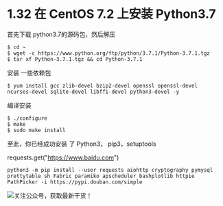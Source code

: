 # 1.32 在 CentOS 7.2 上安装 Python3.7

首先下载 python3.7的源码包，然后解压

```shell
$ cd ~
$ wget -c https://www.python.org/ftp/python/3.7.1/Python-3.7.1.tgz
$ tar xf Python-3.7.1.tgz && cd Python-3.7.1
```

安装 一些依赖包

```shell
$ yum install gcc zlib-devel bzip2-devel openssl openssl-devel ncurses-devel sqlite-devel libffi-devel python3-devel -y
```

编译安装 

```shell
$ ./configure
$ make
$ sudo make install
```

至此，你已经成功安装 了 Python3， pip3，setuptools

requests.get("https://www.baidu.com")

```
python3 -m pip install --user requests aiohttp cryptography pymysql prettytable sh Fabric paramiko apscheduler bashplotlib httpie PathPicker -i https://pypi.douban.com/simple
```





![关注公众号，获取最新干货！](http://image.python-online.cn/image-20200320125724880.png)